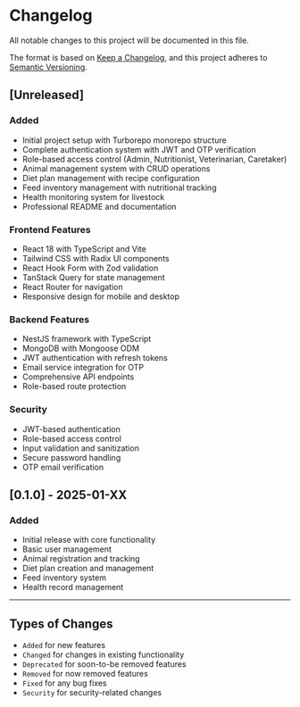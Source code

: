 # Changelog

All notable changes to this project will be documented in this file.

The format is based on [Keep a Changelog](https://keepachangelog.com/en/1.0.0/),
and this project adheres to [Semantic Versioning](https://semver.org/spec/v2.0.0.html).

## [Unreleased]

### Added

- Initial project setup with Turborepo monorepo structure
- Complete authentication system with JWT and OTP verification
- Role-based access control (Admin, Nutritionist, Veterinarian, Caretaker)
- Animal management system with CRUD operations
- Diet plan management with recipe configuration
- Feed inventory management with nutritional tracking
- Health monitoring system for livestock
- Professional README and documentation

### Frontend Features

- React 18 with TypeScript and Vite
- Tailwind CSS with Radix UI components
- React Hook Form with Zod validation
- TanStack Query for state management
- React Router for navigation
- Responsive design for mobile and desktop

### Backend Features

- NestJS framework with TypeScript
- MongoDB with Mongoose ODM
- JWT authentication with refresh tokens
- Email service integration for OTP
- Comprehensive API endpoints
- Role-based route protection

### Security

- JWT-based authentication
- Role-based access control
- Input validation and sanitization
- Secure password handling
- OTP email verification

## [0.1.0] - 2025-01-XX

### Added

- Initial release with core functionality
- Basic user management
- Animal registration and tracking
- Diet plan creation and management
- Feed inventory system
- Health record management

---

## Types of Changes

- `Added` for new features
- `Changed` for changes in existing functionality
- `Deprecated` for soon-to-be removed features
- `Removed` for now removed features
- `Fixed` for any bug fixes
- `Security` for security-related changes
